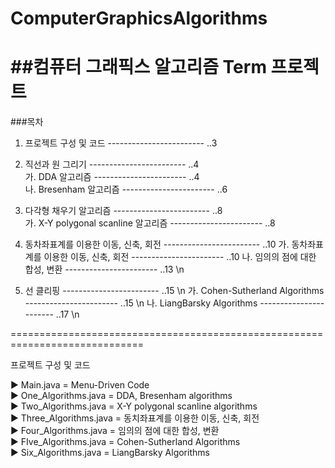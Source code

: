 # ComputerGraphicsAlgorithms
##컴퓨터 그래픽스 알고리즘 Term 프로젝트
=============================================================================
###목차






1. 프로젝트 구성 및 코드			------------------------ ..3

2. 직선과 원 그리기				------------------------ ..4  
    가. DDA 알고리즘				----------------------- ..4  
    나. Bresenham 알고리즘			----------------------- ..6 

3. 다각형 채우기 알고리즘			------------------------ ..8    
    가. X-Y polygonal scanline 알고리즘	----------------------- ..8    

4. 동차좌표계를 이용한 이동, 신축, 회전	------------------------ ..10 
    가. 동차좌표계를 이용한 이동, 신축, 회전	----------------------- ..10 
    나. 임의의 점에 대한 합성, 변환		----------------------- ..13 \n 

5. 선 클리핑 					------------------------ ..15 \n 
    가. Cohen-Sutherland Algorithms		----------------------- ..15 \n 
    나. LiangBarsky Algorithms		----------------------- ..17 \n 

=============================================================================

프로젝트 구성 및 코드

    
    
 ▶ Main.java = Menu-Driven Code    
 ▶ One_Algorithms.java = DDA, Bresenham algorithms    
 ▶ Two_Algorithms.java = X-Y polygonal scanline algorithms    
 ▶ Three_Algorithms.java = 동치좌표계를 이용한 이동, 신축, 회전    
 ▶ Four_Algorithms.java = 임의의 점에 대한 합성, 변환    
 ▶ FIve_Algorithms.java = Cohen-Sutherland Algorithms    
 ▶ Six_Algorithms.java = LiangBarsky Algorithms    
 
 
 
